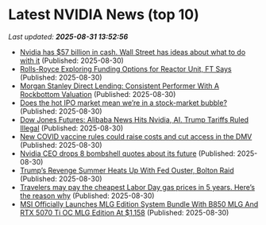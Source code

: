 # Latest NVIDIA News (top 10)
_Last updated: **2025-08-31 13:52:56**_

- [Nvidia has $57 billion in cash. Wall Street has ideas about what to do with it](https://biztoc.com/x/50898e54e65a5b9c) (Published: 2025-08-30)
- [Rolls-Royce Exploring Funding Options for Reactor Unit, FT Says](https://biztoc.com/x/36634b8b64ad3063) (Published: 2025-08-30)
- [Morgan Stanley Direct Lending: Consistent Performer With A Rockbottom Valuation](https://biztoc.com/x/e50a9d1f9bca7965) (Published: 2025-08-30)
- [Does the hot IPO market mean we’re in a stock-market bubble?](https://biztoc.com/x/df9a4c35b2886c39) (Published: 2025-08-30)
- [Dow Jones Futures: Alibaba News Hits Nvidia, AI. Trump Tariffs Ruled Illegal](https://biztoc.com/x/1975daf61206c36e) (Published: 2025-08-30)
- [New COVID vaccine rules could raise costs and cut access in the DMV](https://biztoc.com/x/a37495e647d0d34d) (Published: 2025-08-30)
- [Nvidia CEO drops 8 bombshell quotes about its future](https://biztoc.com/x/794ac7ac2c3cb0f1) (Published: 2025-08-30)
- [Trump’s Revenge Summer Heats Up With Fed Ouster, Bolton Raid](https://biztoc.com/x/419bda1d40d85fde) (Published: 2025-08-30)
- [Travelers may pay the cheapest Labor Day gas prices in 5 years. Here’s the reason why](https://biztoc.com/x/752bb5d94b9dea3b) (Published: 2025-08-30)
- [MSI Officially Launches MLG Edition System Bundle With B850 MLG And RTX 5070 Ti OC MLG Edition At $1,158](https://wccftech.com/msi-officially-launches-mlg-edition-system-bundle-with-b850-mlg-and-rtx-5070-ti-oc-mlg-edition-at-1158/) (Published: 2025-08-30)
